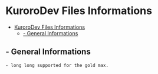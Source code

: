 # KuroroDev Files Informations

- [KuroroDev Files Informations](#kurorodev-files-informations)
  * [- General Informations](#--general-informations)

## - General Informations

```
- long long supported for the gold max.
```


